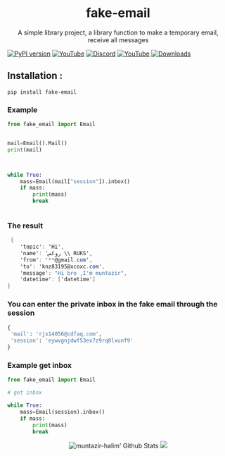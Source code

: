 <h1 align="center">fake-email</h1>
<p align="center">A simple library project, a library function to make a temporary email, receive all messages</p>

[![PyPI version](https://img.shields.io/pypi/v/fake-email.svg)](https://pypi.org/project/fake-email)
[![YouTube](https://img.shields.io/static/v1?label=subscribe&logo=youtube&logoColor=ff0000&color=brightgreen&message=4.2k)](https://youtube.com/channel/UCUNbzQRjfAXGCKI1LY72DTA)
[![Discord](https://img.shields.io/discord/566880874789076992?logo=telegram)](https://t.me/TBIBB)
[![YouTube](https://img.shields.io/readthedocs/modernize?logo=read-the-docs)](https://fake-email.readthedocs.io/en/latest/)
[![Downloads](https://pepy.tech/badge/fake-email)](https://pepy.tech/project/fake-email)










## Installation :
```
pip install fake-email
```
### Example
```python
from fake_email import Email


mail=Email().Mail()
print(mail)



while True:
	mass=Email(mail["session"]).inbox()
	if mass:
		print(mass)
		break
	
```
### The result

```cs 
 {     
    'topic': 'Hi', 
    'name': 'روكس \\ RUKS', 
    'from': '**@gmail.com', 
    'to': 'knz83195@xcoxc.com', 
    'message': "Hi bro ,I'm muntazir",  
    'datetime': ['datetime']
}
```

### You can enter the private inbox in the fake email through the session
```python 
{
 'mail': 'rjx14056@cdfaq.com',
 'session': 'eywvgnjdwf53ex7z9rq8lxunf9'
}
```
### Example get inbox

```python 
from fake_email import Email

# get inbox

while True:
	mass=Email(session).inbox()
	if mass:
		print(mass)
		break
```

</p>
<p align="center">
  <img alt="muntazir-halim' Github Stats" src="https://github-readme-stats.vercel.app/api?username=muntazir-halim&show_icons=true&include_all_commits=true&hide_border=true" />
 <img src="https://github-readme-stats.anuraghazra1.vercel.app/api/top-langs/?username=muntazir-halim&hide=ruby,perl&hide_border=true" /> 
</p>


